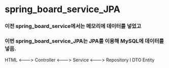 # spring_board_service_JPA

### 이전 spring_board_service에서는 메모리에 데이터를 넣었고
### 이번 spring_board_service_JPA는 JPA를 이용해 MySQL에 데이터를 넣음.


HTML  <---> Controller <---> Service <---> Repository
l       DTO                           Entity
